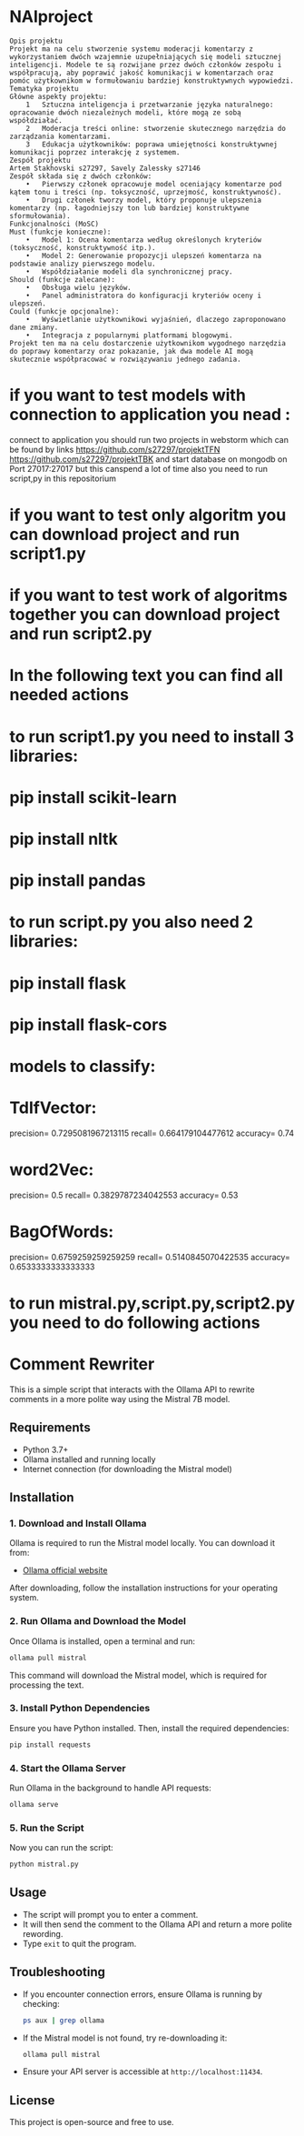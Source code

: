 # NAIproject



```
Opis projektu
Projekt ma na celu stworzenie systemu moderacji komentarzy z wykorzystaniem dwóch wzajemnie uzupełniających się modeli sztucznej inteligencji. Modele te są rozwijane przez dwóch członków zespołu i współpracują, aby poprawić jakość komunikacji w komentarzach oraz pomóc użytkownikom w formułowaniu bardziej konstruktywnych wypowiedzi.
Tematyka projektu
Główne aspekty projektu:
	1	Sztuczna inteligencja i przetwarzanie języka naturalnego: opracowanie dwóch niezależnych modeli, które mogą ze sobą współdziałać.
	2	Moderacja treści online: stworzenie skutecznego narzędzia do zarządzania komentarzami.
	3	Edukacja użytkowników: poprawa umiejętności konstruktywnej komunikacji poprzez interakcję z systemem.
Zespół projektu
Artem Stakhovski s27297, Savely Zalessky s27146
Zespół składa się z dwóch członków:
	•	Pierwszy członek opracowuje model oceniający komentarze pod kątem tonu i treści (np. toksyczność, uprzejmość, konstruktywność).
	•	Drugi członek tworzy model, który proponuje ulepszenia komentarzy (np. łagodniejszy ton lub bardziej konstruktywne sformułowania).
Funkcjonalności (MoSC)
Must (funkcje konieczne):
	•	Model 1: Ocena komentarza według określonych kryteriów (toksyczność, konstruktywność itp.).
	•	Model 2: Generowanie propozycji ulepszeń komentarza na podstawie analizy pierwszego modelu.
	•	Współdziałanie modeli dla synchronicznej pracy.
Should (funkcje zalecane):
	•	Obsługa wielu języków.
	•	Panel administratora do konfiguracji kryteriów oceny i ulepszeń.
Could (funkcje opcjonalne):
	•	Wyświetlanie użytkownikowi wyjaśnień, dlaczego zaproponowano dane zmiany.
	•	Integracja z popularnymi platformami blogowymi.
Projekt ten ma na celu dostarczenie użytkownikom wygodnego narzędzia do poprawy komentarzy oraz pokazanie, jak dwa modele AI mogą skutecznie współpracować w rozwiązywaniu jednego zadania.

```



# if you want to test models with connection to application you nead :
connect to application you should run two projects in webstorm which can be found by links 
https://github.com/s27297/projektTFN
https://github.com/s27297/projektTBK
 and start database on mongodb on Port 27017:27017 but this canspend a lot of time
 also you need to run script,py in this repositorium

# if you want to test only algoritm you can download project and run script1.py
# if you want to test work of algoritms together  you can download project and run script2.py

#  In the following text you can find all needed actions

# to run script1.py you need to install 3 libraries:
# pip install scikit-learn
# pip install nltk
# pip install pandas
# to run script.py you also need 2 libraries:
# pip install flask
# pip install flask-cors


# models to classify:
# TdIfVector:
precision= 0.7295081967213115
recall= 0.664179104477612
accuracy= 0.74

# word2Vec:
precision= 0.5
recall= 0.3829787234042553
accuracy= 0.53

# BagOfWords:
precision= 0.6759259259259259
recall= 0.5140845070422535
accuracy= 0.6533333333333333

# to run mistral.py,script.py,script2.py you need to do following actions
# Comment Rewriter

This is a simple script that interacts with the Ollama API to rewrite comments in a more polite way using the Mistral 7B model.

## Requirements

- Python 3.7+
- Ollama installed and running locally
- Internet connection (for downloading the Mistral model)

## Installation

### 1. Download and Install Ollama

Ollama is required to run the Mistral model locally. You can download it from:

- [Ollama official website](https://ollama.ai)

After downloading, follow the installation instructions for your operating system.

### 2. Run Ollama and Download the Model

Once Ollama is installed, open a terminal and run:

```sh
ollama pull mistral
```

This command will download the Mistral model, which is required for processing the text.

### 3. Install Python Dependencies

Ensure you have Python installed. Then, install the required dependencies:

```sh
pip install requests
```

### 4. Start the Ollama Server

Run Ollama in the background to handle API requests:

```sh
ollama serve
```

### 5. Run the Script

Now you can run the script:

```sh
python mistral.py
```

## Usage

- The script will prompt you to enter a comment.
- It will then send the comment to the Ollama API and return a more polite rewording.
- Type `exit` to quit the program.

## Troubleshooting

- If you encounter connection errors, ensure Ollama is running by checking:
  ```sh
  ps aux | grep ollama
  ```
- If the Mistral model is not found, try re-downloading it:
  ```sh
  ollama pull mistral
  ```
- Ensure your API server is accessible at `http://localhost:11434`.

## License

This project is open-source and free to use.



